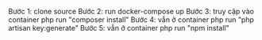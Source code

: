 Bước 1: clone source
Bước 2: run docker-compose up
Bước 3: truy cập vào container php run "composer install"
Bước 4: vẫn ở container php run "php artisan key:generate"
Bước 5: vẫn ở container php run "npm install"
